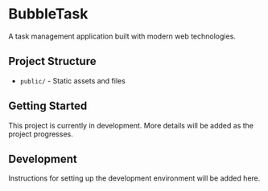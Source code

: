 # BubbleTask

A task management application built with modern web technologies.

## Project Structure

- `public/` - Static assets and files

## Getting Started

This project is currently in development. More details will be added as the project progresses.

## Development

Instructions for setting up the development environment will be added here.
